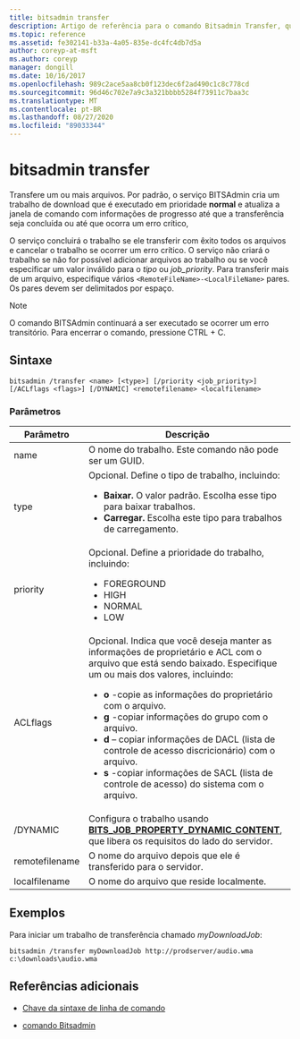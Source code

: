 ```yaml
---
title: bitsadmin transfer
description: Artigo de referência para o comando Bitsadmin Transfer, que transfere um ou mais arquivos.
ms.topic: reference
ms.assetid: fe302141-b33a-4a05-835e-dc4fc4db7d5a
author: coreyp-at-msft
ms.author: coreyp
manager: dongill
ms.date: 10/16/2017
ms.openlocfilehash: 989c2ace5aa8cb0f123dec6f2ad490c1c8c778cd
ms.sourcegitcommit: 96d46c702e7a9c3a321bbbb5284f73911c7baa3c
ms.translationtype: MT
ms.contentlocale: pt-BR
ms.lasthandoff: 08/27/2020
ms.locfileid: "89033344"
---
```

# <a name="bitsadmin-transfer"></a>bitsadmin transfer

Transfere um ou mais arquivos. Por padrão, o serviço BITSAdmin cria um trabalho de download que é executado em prioridade **normal** e atualiza a janela de comando com informações de progresso até que a transferência seja concluída ou até que ocorra um erro crítico,

O serviço concluirá o trabalho se ele transferir com êxito todos os arquivos e cancelar o trabalho se ocorrer um erro crítico. O serviço não criará o trabalho se não for possível adicionar arquivos ao trabalho ou se você especificar um valor inválido para o *tipo* ou *job_priority*. Para transferir mais de um arquivo, especifique vários `<RemoteFileName>-<LocalFileName>` pares. Os pares devem ser delimitados por espaço.

> [!NOTE]
> O comando BITSAdmin continuará a ser executado se ocorrer um erro transitório. Para encerrar o comando, pressione CTRL + C.

## <a name="syntax"></a>Sintaxe

```
bitsadmin /transfer <name> [<type>] [/priority <job_priority>] [/ACLflags <flags>] [/DYNAMIC] <remotefilename> <localfilename>
```

### <a name="parameters"></a>Parâmetros

| Parâmetro | Descrição |
| --------- | ----------- |
| name | O nome do trabalho. Este comando não pode ser um GUID. |
| type | Opcional. Define o tipo de trabalho, incluindo:<ul><li>**Baixar.** O valor padrão. Escolha esse tipo para baixar trabalhos.</li><li>**Carregar.** Escolha este tipo para trabalhos de carregamento.</li></ul> |
| priority | Opcional. Define a prioridade do trabalho, incluindo:<ul><li>FOREGROUND</li><li>HIGH</li><li>NORMAL</li><li>LOW</li></ul> |
| ACLflags | Opcional. Indica que você deseja manter as informações de proprietário e ACL com o arquivo que está sendo baixado. Especifique um ou mais dos valores, incluindo:<ul><li>**o** -copie as informações do proprietário com o arquivo.</li><li>**g** -copiar informações do grupo com o arquivo.</li><li>**d** – copiar informações de DACL (lista de controle de acesso discricionário) com o arquivo.</li><li>**s** -copiar informações de SACL (lista de controle de acesso) do sistema com o arquivo.</li></ul> |
| /DYNAMIC | Configura o trabalho usando [**BITS_JOB_PROPERTY_DYNAMIC_CONTENT**](/windows/win32/api/bits5_0/ne-bits5_0-bits_job_property_id), que libera os requisitos do lado do servidor. |
| remotefilename | O nome do arquivo depois que ele é transferido para o servidor. |
| localfilename | O nome do arquivo que reside localmente. |

## <a name="examples"></a>Exemplos

Para iniciar um trabalho de transferência chamado *myDownloadJob*:

```
bitsadmin /transfer myDownloadJob http://prodserver/audio.wma c:\downloads\audio.wma
```

## <a name="additional-references"></a>Referências adicionais

- [Chave da sintaxe de linha de comando](command-line-syntax-key.md)

- [comando Bitsadmin](bitsadmin.md)
